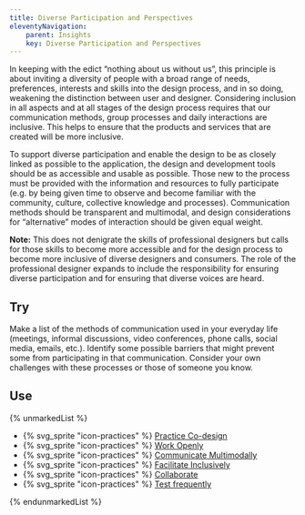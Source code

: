 ```yaml
---
title: Diverse Participation and Perspectives
eleventyNavigation:
    parent: Insights
    key: Diverse Participation and Perspectives
---
```


In keeping with the edict “nothing about us without us”, this principle is about inviting a diversity of people with a
broad range of needs, preferences, interests and skills into the design process, and in so doing, weakening the
distinction between user and designer. Considering inclusion in all aspects and at all stages of the design process
requires that our communication methods, group processes and daily interactions are inclusive. This helps to ensure that
the products and services that are created will be more inclusive.

To support diverse participation and enable the design to be as closely linked as possible to the application, the
design and development tools should be as accessible and usable as possible. Those new to the process must be provided
with the information and resources to fully participate (e.g. by being given time to observe and become familiar with
the community, culture, collective knowledge and processes). Communication methods should be transparent and multimodal,
and design considerations for “alternative” modes of interaction should be given equal weight.

**Note:** This does not denigrate the skills of professional designers but calls for those skills to become more
accessible and for the design process to become more inclusive of diverse designers and consumers. The role of the
professional designer expands to include the responsibility for ensuring diverse participation and for ensuring that
diverse voices are heard.

## Try

Make a list of the methods of communication used in your everyday life (meetings, informal discussions, video
conferences, phone calls, social media, emails, etc.). Identify some possible barriers that might prevent some from
participating in that communication. Consider your own challenges with these processes or those of someone you know.

## Use

{% unmarkedList %}

* {% svg_sprite "icon-practices" %} [Practice Co-design](../../practices/practice-co-design/)
* {% svg_sprite "icon-practices" %} [Work Openly](../../practices/work-openly/)
* {% svg_sprite "icon-practices" %} [Communicate Multimodally](../../practices/communicate-multimodally/)
* {% svg_sprite "icon-practices" %} [Facilitate Inclusively](../../practices/facilitate-inclusively/)
* {% svg_sprite "icon-practices" %} [Collaborate](../../practices/collaborate/)
* {% svg_sprite "icon-practices" %} [Test frequently](../../practices/test-frequently/)

{% endunmarkedList %}
